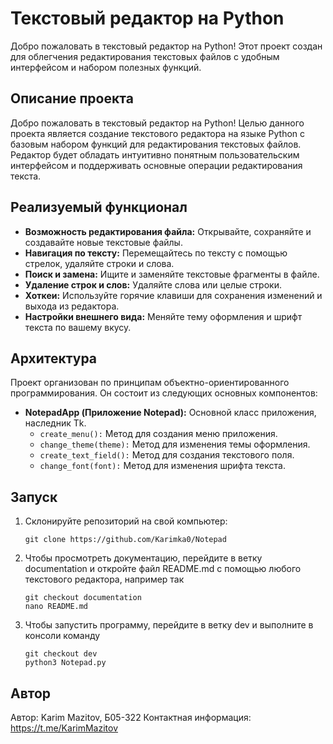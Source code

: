 # Текстовый редактор на Python
Добро пожаловать в текстовый редактор на Python! Этот проект создан для облегчения редактирования текстовых файлов с удобным интерфейсом и набором полезных функций.

## Описание проекта
Добро пожаловать в текстовый редактор на Python! Целью данного проекта является создание текстового редактора на языке Python с базовым набором функций для редактирования текстовых файлов. Редактор будет обладать интуитивно понятным пользовательским интерфейсом и поддерживать основные операции редактирования текста.

## Реализуемый функционал
- **Возможность редактирования файла:** Открывайте, сохраняйте и создавайте новые текстовые файлы.
- **Навигация по тексту:** Перемещайтесь по тексту с помощью стрелок, удаляйте строки и слова.
- **Поиск и замена:** Ищите и заменяйте текстовые фрагменты в файле.
- **Удаление строк и слов:** Удаляйте слова или целые строки.
- **Хоткеи:** Используйте горячие клавиши для сохранения изменений и выхода из редактора.
- **Настройки внешнего вида:** Меняйте тему оформления и шрифт текста по вашему вкусу.

## Архитектура
Проект организован по принципам объектно-ориентированного программирования. Он состоит из следующих основных компонентов:

- **NotepadApp (Приложение Notepad):** Основной класс приложения, наследник Tk.
    - `create_menu():` Метод для создания меню приложения.
    - `change_theme(theme):` Метод для изменения темы оформления.
    - `create_text_field():` Метод для создания текстового поля.
    - `change_font(font):` Метод для изменения шрифта текста.

## Запуск

1. Склонируйте репозиторий на свой компьютер:
    ```
    git clone https://github.com/Karimka0/Notepad
    ```
3. Чтобы просмотреть документацию, перейдите в ветку documentation и откройте файл README.md с помощью любого текстового редактора, например так
    ```
    git checkout documentation
    nano README.md
    
    ```
3. Чтобы запустить программу, перейдите в ветку dev и выполните в консоли команду
    ```
    git checkout dev
    python3 Notepad.py
    ```


## Автор

Автор: Karim Mazitov, Б05-322
Контактная информация: https://t.me/KarimMazitov

